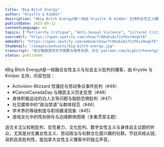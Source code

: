 ```yaml
---
title: "Big Bitch Energy"
author: "Krystle & Kimber"
description: "《Big Bitch Energy》是一档由 Krystle 与 Kimber 主持的女性主义播客，以社会主义倾向与批判性幽默探讨性别、劳动与文化议题。节目内容涵盖科技行业性骚扰、殖民主义批判、身体政治、学术父权、社交媒体规范与游戏文化中的性别排斥，风格尖锐、讽刺且具左翼批判性，是加拿大语境下的女性主义声音之一。"
publishDate: 2025-09-12
contentLanguage: en
topics: ["Patriarchy Critique", "Anti-Sexual Violence", "Cultural Critique", "Digital Feminism", "Bodily Autonomy"]
sourceUrl: "https://open.spotify.com/show/7r6KobsAzf2zP6vz9eqkfA"
embedUrl: "https://open.spotify.com/embed/show/7r6KobsAzf2zP6vz9eqkfA"
thumbnail: "/images/podcasts/big-bitch-energy.jpg"
transcript: "部分集数提供文字摘要与推荐资源，详见 patreon.com/bigbitchenergy"
status: published
---
```


《Big Bitch Energy》是一档融合女性主义与社会主义批判的播客，由 Krystle 与 Kimber 主持，内容包括：

- Activision-Blizzard 性骚扰与劳动争议事件批判（#49）
- #CancelCanadaDay 与殖民主义历史反思（#48）
- 身体积极运动的白人主导问题与脂肪恐惧批判（#47）
- 社交媒体中的“政治禁语”与群体规范（#46）
- 学术界的等级制度与职场霸凌现象（#45）
- 游戏文化中的性别排斥与边缘群体困境（多集贯穿主题）

适合关注父权制批判、反性暴力、文化批判、数字女性主义与身体自主议题的听众，尤其是对左翼女性主义、劳动政治与社群文化感兴趣的社群。节目风格尖锐、讽刺且具批判性，是加拿大女性主义播客中的独立声音。
